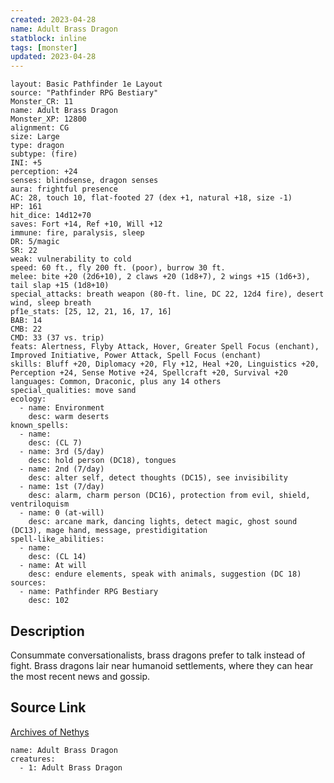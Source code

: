 ```yaml
---
created: 2023-04-28
name: Adult Brass Dragon
statblock: inline
tags: [monster]
updated: 2023-04-28
---
```

```statblock
layout: Basic Pathfinder 1e Layout
source: "Pathfinder RPG Bestiary"
Monster_CR: 11
name: Adult Brass Dragon
Monster_XP: 12800
alignment: CG
size: Large
type: dragon
subtype: (fire)
INI: +5
perception: +24
senses: blindsense, dragon senses
aura: frightful presence
AC: 28, touch 10, flat-footed 27 (dex +1, natural +18, size -1)
HP: 161
hit_dice: 14d12+70
saves: Fort +14, Ref +10, Will +12
immune: fire, paralysis, sleep
DR: 5/magic
SR: 22
weak: vulnerability to cold
speed: 60 ft., fly 200 ft. (poor), burrow 30 ft.
melee: bite +20 (2d6+10), 2 claws +20 (1d8+7), 2 wings +15 (1d6+3), tail slap +15 (1d8+10)
special_attacks: breath weapon (80-ft. line, DC 22, 12d4 fire), desert wind, sleep breath
pf1e_stats: [25, 12, 21, 16, 17, 16]
BAB: 14
CMB: 22
CMD: 33 (37 vs. trip)
feats: Alertness, Flyby Attack, Hover, Greater Spell Focus (enchant), Improved Initiative, Power Attack, Spell Focus (enchant)
skills: Bluff +20, Diplomacy +20, Fly +12, Heal +20, Linguistics +20, Perception +24, Sense Motive +24, Spellcraft +20, Survival +20
languages: Common, Draconic, plus any 14 others
special_qualities: move sand
ecology:
  - name: Environment
    desc: warm deserts
known_spells:
  - name:
    desc: (CL 7)
  - name: 3rd (5/day)
    desc: hold person (DC18), tongues
  - name: 2nd (7/day)
    desc: alter self, detect thoughts (DC15), see invisibility
  - name: 1st (7/day)
    desc: alarm, charm person (DC16), protection from evil, shield, ventriloquism
  - name: 0 (at-will)
    desc: arcane mark, dancing lights, detect magic, ghost sound (DC13), mage hand, message, prestidigitation
spell-like_abilities:
  - name:
    desc: (CL 14)
  - name: At will
    desc: endure elements, speak with animals, suggestion (DC 18)
sources:
  - name: Pathfinder RPG Bestiary
    desc: 102
```
## Description
Consummate conversationalists, brass dragons prefer to talk instead of fight. Brass dragons lair near humanoid settlements, where they can hear the most recent news and gossip.
## Source Link
[Archives of Nethys](https://aonprd.com/MonsterDisplay.aspx?ItemName=Adult%20Brass%20Dragon)
```encounter-table
name: Adult Brass Dragon
creatures:
  - 1: Adult Brass Dragon
```
